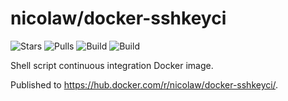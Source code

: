 # nicolaw/docker-sshkeyci

![Stars](https://img.shields.io/docker/stars/nicolaw/docker-sshkeyci.svg) ![Pulls](https://img.shields.io/docker/pulls/nicolaw/docker-sshkeyci.svg) ![Build](https://img.shields.io/docker/automated/nicolaw/docker-sshkeyci.svg) ![Build](https://img.shields.io/docker/build/nicolaw/docker-sshkeyci.svg)

Shell script continuous integration Docker image.

Published to https://hub.docker.com/r/nicolaw/docker-sshkeyci/.
